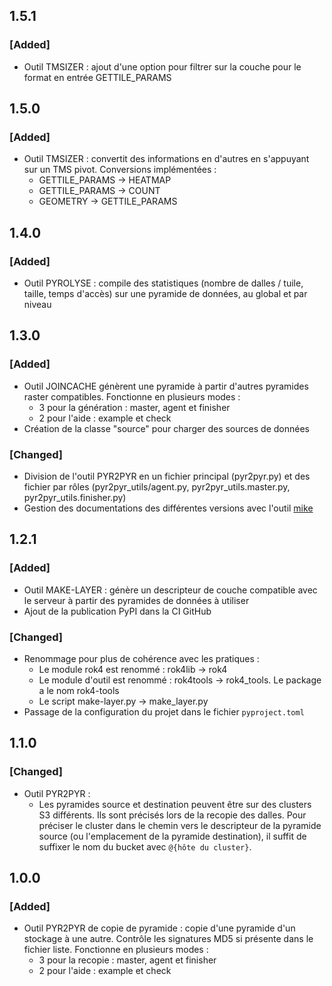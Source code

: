 ## 1.5.1

### [Added]

* Outil TMSIZER : ajout d'une option pour filtrer sur la couche pour le format en entrée GETTILE_PARAMS

## 1.5.0

### [Added]

* Outil TMSIZER : convertit des informations en d'autres en s'appuyant sur un TMS pivot. Conversions implémentées :
    * GETTILE_PARAMS -> HEATMAP
    * GETTILE_PARAMS -> COUNT
    * GEOMETRY -> GETTILE_PARAMS

## 1.4.0

### [Added]

* Outil PYROLYSE : compile des statistiques (nombre de dalles / tuile, taille, temps d'accès) sur une pyramide de données, au global et par niveau

## 1.3.0

### [Added]

* Outil JOINCACHE génèrent une pyramide à partir d'autres pyramides raster compatibles. Fonctionne en plusieurs modes :
    * 3 pour la génération : master, agent et finisher
    * 2 pour l'aide : example et check
* Création de la classe "source" pour charger des sources de données

### [Changed]

* Division de l'outil PYR2PYR en un fichier principal (pyr2pyr.py) et des fichier par rôles (pyr2pyr_utils/agent.py, pyr2pyr_utils.master.py, pyr2pyr_utils.finisher.py)
* Gestion des documentations des différentes versions avec l'outil [mike](https://github.com/jimporter/mike)

## 1.2.1

### [Added]

* Outil MAKE-LAYER : génère un descripteur de couche compatible avec le serveur à partir des pyramides de données à utiliser
* Ajout de la publication PyPI dans la CI GitHub

### [Changed]

* Renommage pour plus de cohérence avec les pratiques :
    * Le module rok4 est renommé : rok4lib -> rok4
    * Le module d'outil est renommé : rok4tools -> rok4_tools. Le package a le nom rok4-tools
    * Le script make-layer.py -> make_layer.py
* Passage de la configuration du projet dans le fichier `pyproject.toml`

## 1.1.0

### [Changed]

* Outil PYR2PYR :
    * Les pyramides source et destination peuvent être sur des clusters S3 différents. Ils sont précisés lors de la recopie des dalles. Pour préciser le cluster dans le chemin vers le descripteur de la pyramide source (ou l'emplacement de la pyramide destination), il suffit de suffixer le nom du bucket avec `@{hôte du cluster}`.

## 1.0.0

### [Added]

* Outil PYR2PYR de copie de pyramide : copie d'une pyramide d'un stockage à une autre. Contrôle les signatures MD5 si présente dans le fichier liste. Fonctionne en plusieurs modes :
    * 3 pour la recopie : master, agent et finisher
    * 2 pour l'aide : example et check
